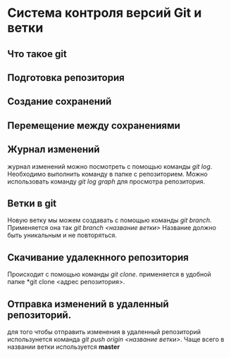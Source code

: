 # Система контроля версий Git и ветки

## Что такое git

## Подготовка репозитория

## Создание сохранений

## Перемещение между сохранениями

## Журнал изменений
журнал изменений можно посмотреть с помощью команды *git log*. Необходимо выполнить команду в папке с репозиторием. Можно использовать команду *git log graph* для просмотра репозитория.

## Ветки в git
Новую ветку мы можем создавать с помощью команды *git branch*. Применяется она так *git branch <название ветки>* Название должно быть уникальным и не повторяться.

## Cкачивание удалекнного репозитория
 Происходит с помощью команды *git clone*. применяется в удобной папке *git clone <адрес репозитория>.

 ## Отправка изменений в удаленный репозиторий.
 для того чтобы отправить изменения в удаленный репозиторий использунется команда *git push origin <название ветки>*. Чаще всего в названии ветки используется **master**
